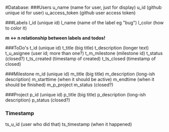 #Database:
###Users
u_name (name for user, just for display)
u_id (github unique id for user)
u_access_token (github user access token)

###Labels
l_id (unique id)
l_name (name of the label eg "bug")
l_color (how to color it)

__m <-> n relationship between labels and todos!__

###ToDo's
t_id (unique id)
t_title (big title)
t_description (longer text)
t_u_asignee (user id; more than one?)
t_m_milestone (milestone id)
t_status (closed?)
t_ts_created (timestamp of created)
t_ts_closed (timestamp of closed)

###Milestone
m_id (unique id)
m_title (big title)
m_description (long-ish description)
m_starttime (when it should be active)
m_endtime (when it should be finished)
m_p_project
m_status (closed?)

###Project
p_id (unique id)
p_title (big title)
p_description (long-ish description)
p_status (closed?)

### Timestamp
ts_u_id (user who did that)
ts_timestamp (when it happened)
